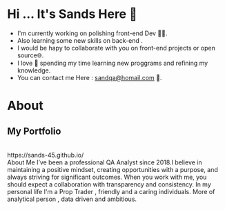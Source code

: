 # Hi ... It's Sands Here 👋

- I'm currently working on polishing front-end Dev 👨‍💻.
- Also learning some new skills on back-end .
- I would be hapy to collaborate with you on front-end projects or open source🌐.
- I love 💖 spending my time learning new proggrams and refining my knowledge.
- You can contact me Here : sandqa@homail.com 📩.


# About </h2>

<h2> My Portfolio </h2><br>
https://sands-45.github.io/ <br>
About Me I’ve been a professional QA Analyst since 2018.I believe in maintaining a positive mindset, creating opportunities with a purpose, 
 and always striving for significant outcomes. When you work with me, you should expect a collaboration with transparency and consistency. In my personal life I'm a Prop Trader , friendly and a caring individuals. More of analytical person , data driven and ambitious.
